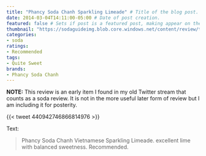 ```yaml
---
title: "Phancy Soda Chanh Sparkling Limeade" # Title of the blog post.
date: 2014-03-04T14:11:00-05:00 # Date of post creation.
featured: false # Sets if post is a featured post, making appear on the home page side bar.
thumbnail: "https://sodaguideimg.blob.core.windows.net/content/review/thumbs/phancy-soda-chanh-sparkling-limeade.jpg" # Sets thumbnail image appearing inside card on homepage.
categories:
- soda
ratings:
- Recommended
tags:
- Quite Sweet
brands:
- Phancy Soda Chanh
---
```


**NOTE:** This review is an early item I found in my old Twitter stream that counts as a soda review. It is not in the more useful later form of review but I am including it for posterity.

{{< tweet 440942746866814976 >}}

Text:
> Phancy Soda Chanh Vietnamese Sparkling Limeade. excellent lime with balanced sweetness. Recommended.